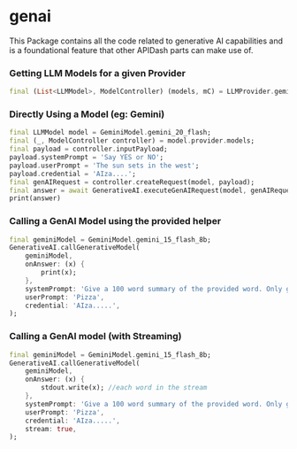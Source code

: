 # genai
This Package contains all the code related to generative AI capabilities and is a foundational feature that other APIDash parts can make use of.

### Getting LLM Models for a given Provider
```dart
final (List<LLMModel>, ModelController) (models, mC) = LLMProvider.gemini.models;
```

### Directly Using a Model (eg: Gemini)
```dart
final LLMModel model = GeminiModel.gemini_20_flash;
final (_, ModelController controller) = model.provider.models;
final payload = controller.inputPayload;
payload.systemPrompt = 'Say YES or NO';
payload.userPrompt = 'The sun sets in the west';
payload.credential = 'AIza....';
final genAIRequest = controller.createRequest(model, payload);
final answer = await GenerativeAI.executeGenAIRequest(model, genAIRequest);
print(answer)
```

### Calling a GenAI Model using the provided helper
```dart
final geminiModel = GeminiModel.gemini_15_flash_8b;
GenerativeAI.callGenerativeModel(
    geminiModel,
    onAnswer: (x) {
        print(x);
    },
    systemPrompt: 'Give a 100 word summary of the provided word. Only give the answer',
    userPrompt: 'Pizza',
    credential: 'AIza.....',
);
```

### Calling a GenAI model (with Streaming)
```dart
final geminiModel = GeminiModel.gemini_15_flash_8b;
GenerativeAI.callGenerativeModel(
    geminiModel,
    onAnswer: (x) {
        stdout.write(x); //each word in the stream
    },
    systemPrompt: 'Give a 100 word summary of the provided word. Only give the answer',
    userPrompt: 'Pizza',
    credential: 'AIza.....',
    stream: true,
);
```